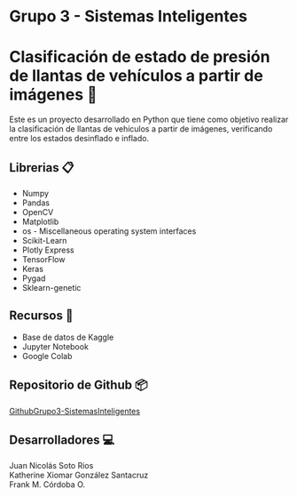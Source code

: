 # Grupo 3 - Sistemas Inteligentes

# Clasificación de estado de presión de llantas de vehículos a partir de imágenes 🚗 

Este es un proyecto desarrollado en Python que tiene como objetivo realizar la clasificación de llantas de vehículos a partir de imágenes, verificando entre los estados desinflado e inflado.

## Librerias 📋

* Numpy
* Pandas
* OpenCV
* Matplotlib
* os - Miscellaneous operating system interfaces
* Scikit-Learn
* Plotly Express
* TensorFlow
* Keras
* Pygad
* Sklearn-genetic
  
## Recursos 🚀 

* Base de datos de Kaggle
* Jupyter Notebook
* Google Colab

## Repositorio de Github 📦

[GithubGrupo3-SistemasInteligentes](https://github.com/katherinegonzalez/ClasificacionLlantas)

## Desarrolladores 💻

Juan Nicolás Soto Rios  
Katherine Xiomar González Santacruz  
Frank M. Córdoba O.

